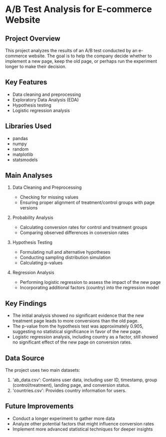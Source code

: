 # A/B Test Analysis for E-commerce Website

## Project Overview
This project analyzes the results of an A/B test conducted by an e-commerce website. The goal is to help the company decide whether to implement a new page, keep the old page, or perhaps run the experiment longer to make their decision.

## Key Features
- Data cleaning and preprocessing
- Exploratory Data Analysis (EDA)
- Hypothesis testing
- Logistic regression analysis

## Libraries Used
- pandas
- numpy
- random
- matplotlib
- statsmodels

## Main Analyses
1. Data Cleaning and Preprocessing
   - Checking for missing values
   - Ensuring proper alignment of treatment/control groups with page versions

2. Probability Analysis
   - Calculating conversion rates for control and treatment groups
   - Comparing observed differences in conversion rates

3. Hypothesis Testing
   - Formulating null and alternative hypotheses
   - Conducting sampling distribution simulation
   - Calculating p-values

4. Regression Analysis
   - Performing logistic regression to assess the impact of the new page
   - Incorporating additional factors (country) into the regression model

## Key Findings
- The initial analysis showed no significant evidence that the new treatment page leads to more conversions than the old page.
- The p-value from the hypothesis test was approximately 0.905, suggesting no statistical significance in favor of the new page.
- Logistic regression analysis, including country as a factor, still showed no significant effect of the new page on conversion rates.

## Data Source
The project uses two main datasets:
1. 'ab_data.csv': Contains user data, including user ID, timestamp, group (control/treatment), landing page, and conversion status.
2. 'countries.csv': Provides country information for users.

## Future Improvements
- Conduct a longer experiment to gather more data
- Analyze other potential factors that might influence conversion rates
- Implement more advanced statistical techniques for deeper insights
